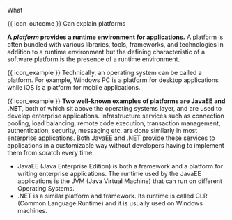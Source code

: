 <span id="title">What</span>

<span id="prereqs"></span>

<span id="outcomes">{{ icon_outcome }} Can explain platforms</span>

<div id="body">

**A _platform_ provides a runtime environment for applications.** A platform is often bundled with various libraries, tools, frameworks, and technologies in addition to a runtime environment but the defining characteristic of a software platform is the presence of a runtime environment.

<box>

{{ icon_example }} Technically, an operating system can be called a platform. For example, Windows PC is a platform for desktop applications while iOS is a platform for mobile applications.

</box>


<box>

{{ icon_example }} **Two well-known examples of platforms are JavaEE and .NET**, both of which sit above the operating systems layer, and are used to develop <trigger for="modal:enterprise-application" trigger="click">enterprise applications</trigger>. Infrastructure services such as connection pooling, load balancing, remote code execution, transaction management, authentication, security, messaging etc. are done similarly in most enterprise applications. Both JavaEE and .NET provide these services to applications in a customizable way without developers having to implement them from scratch every time.

* JavaEE (Java Enterprise Edition) is both a framework and a platform for writing enterprise applications. The runtime used by the JavaEE applications is the JVM (Java Virtual Machine) that can run on different Operating Systems.
* .NET is a similar platform and framework. Its runtime is called CLR (Common Language Runtime) and it is usually used on Windows machines.

</box>
<modal header="**Enterprise Applications**" id="modal:enterprise-application">
  <include src="../../../common/definitions.md#def-enterprise-application" />
</modal>

</div>

<div id="extras">
</div>